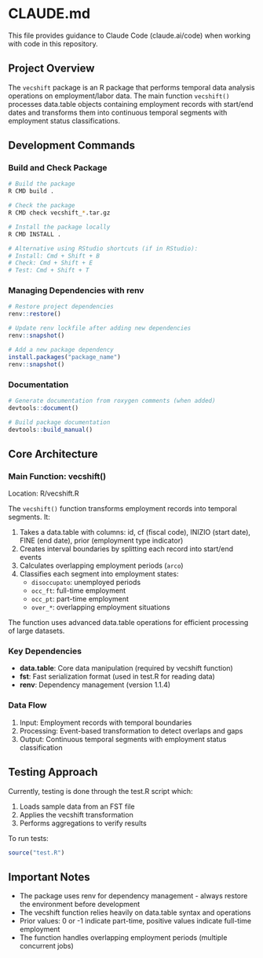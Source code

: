 # CLAUDE.md

This file provides guidance to Claude Code (claude.ai/code) when working with code in this repository.

## Project Overview

The `vecshift` package is an R package that performs temporal data analysis operations on employment/labor data. The main function `vecshift()` processes data.table objects containing employment records with start/end dates and transforms them into continuous temporal segments with employment status classifications.

## Development Commands

### Build and Check Package
```bash
# Build the package
R CMD build .

# Check the package
R CMD check vecshift_*.tar.gz

# Install the package locally
R CMD INSTALL .

# Alternative using RStudio shortcuts (if in RStudio):
# Install: Cmd + Shift + B
# Check: Cmd + Shift + E
# Test: Cmd + Shift + T
```

### Managing Dependencies with renv
```r
# Restore project dependencies
renv::restore()

# Update renv lockfile after adding new dependencies
renv::snapshot()

# Add a new package dependency
install.packages("package_name")
renv::snapshot()
```

### Documentation
```r
# Generate documentation from roxygen comments (when added)
devtools::document()

# Build package documentation
devtools::build_manual()
```

## Core Architecture

### Main Function: vecshift()
Location: R/vecshift.R

The `vecshift()` function transforms employment records into temporal segments. It:
1. Takes a data.table with columns: id, cf (fiscal code), INIZIO (start date), FINE (end date), prior (employment type indicator)
2. Creates interval boundaries by splitting each record into start/end events
3. Calculates overlapping employment periods (`arco`)
4. Classifies each segment into employment states:
   - `disoccupato`: unemployed periods
   - `occ_ft`: full-time employment
   - `occ_pt`: part-time employment
   - `over_*`: overlapping employment situations

The function uses advanced data.table operations for efficient processing of large datasets.

### Key Dependencies
- **data.table**: Core data manipulation (required by vecshift function)
- **fst**: Fast serialization format (used in test.R for reading data)
- **renv**: Dependency management (version 1.1.4)

### Data Flow
1. Input: Employment records with temporal boundaries
2. Processing: Event-based transformation to detect overlaps and gaps
3. Output: Continuous temporal segments with employment status classification

## Testing Approach

Currently, testing is done through the test.R script which:
1. Loads sample data from an FST file
2. Applies the vecshift transformation
3. Performs aggregations to verify results

To run tests:
```r
source("test.R")
```

## Important Notes

- The package uses renv for dependency management - always restore the environment before development
- The vecshift function relies heavily on data.table syntax and operations
- Prior values: 0 or -1 indicate part-time, positive values indicate full-time employment
- The function handles overlapping employment periods (multiple concurrent jobs)